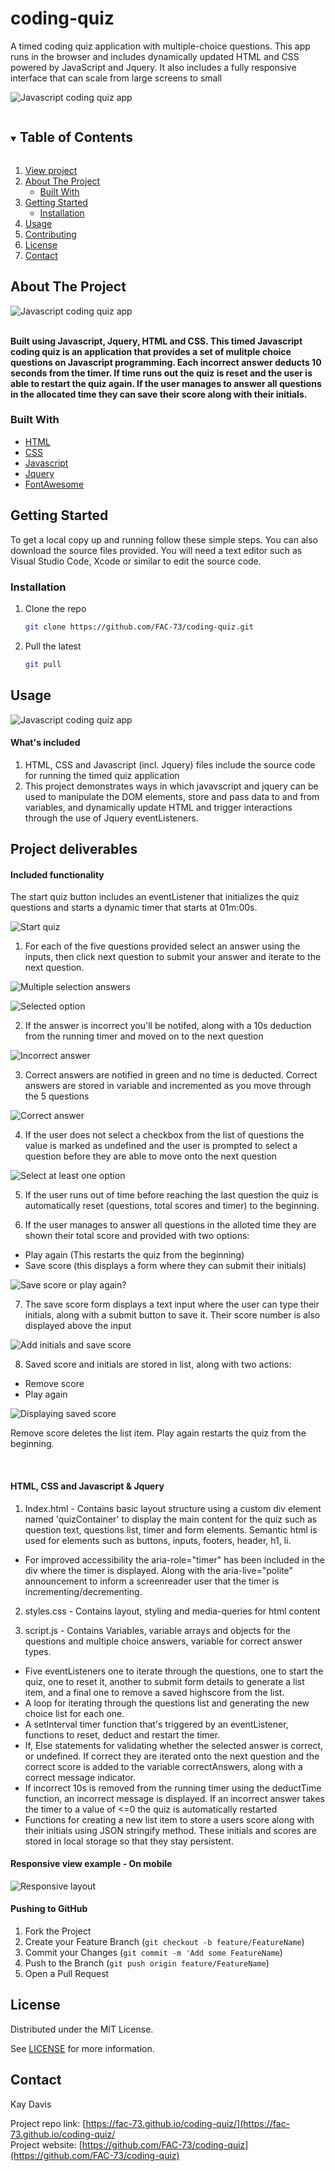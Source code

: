 # coding-quiz
A timed coding quiz application with multiple-choice questions. This app runs in the browser and includes dynamically updated HTML and CSS powered by JavaScript and Jquery. It also includes a fully responsive interface that can scale from large screens to small


![Javascript coding quiz app](https://github.com/FAC-73/coding-quiz/blob/main/Assets/Images/CodingQuizDemo.png?raw=true "Javascript coding quiz app")

<!-- TABLE OF CONTENTS -->
<details open="open">
  <summary><h2 style="display: inline-block">Table of Contents</h2></summary>
  <ol>
     <li>
      <a href="https://fac-73.github.io/coding-quiz/">View project</a></li>
    <li>
      <a href="#about-the-project">About The Project</a>
      <ul>
        <li><a href="#built-with">Built With</a></li>
      </ul>
    </li>
    <li>
      <a href="#getting-started">Getting Started</a>
      <ul>
        <li><a href="#installation">Installation</a></li>
      </ul>
    </li>
    <li><a href="#usage">Usage</a></li>
    <li><a href="#contributing">Contributing</a></li>
    <li><a href="#license">License</a></li>
    <li><a href="#contact">Contact</a></li>
  </ol>
</details>


<!-- ABOUT THE PROJECT -->
## About The Project

![Javascript coding quiz app](https://github.com/FAC-73/coding-quiz/blob/main/Assets/Images/score-total.png?raw=true "Javascript coding quiz app")
<br><br>

**Built using Javascript, Jquery, HTML and CSS. This timed Javascript coding quiz is an application that provides a set of mulitple choice questions on Javascript programming. Each incorrect answer deducts 10 seconds from the timer. If time runs out the quiz is reset and the user is able to restart the quiz again. If the user manages to answer all questions in the allocated time they can save their score along with their initials.**


### Built With

* [HTML](https://www.w3schools.com/)
* [CSS](https://www.w3schools.com/)
* [Javascript](https://www.w3schools.com/)
* [Jquery](https://jquery.com/)
* [FontAwesome](https://fontawesome.com/)


<!-- GETTING STARTED -->
## Getting Started

To get a local copy up and running follow these simple steps. You can also download the source files provided. You will need a text editor such as Visual Studio Code, Xcode or similar to edit the source code.

### Installation

1. Clone the repo
   ```sh
   git clone https://github.com/FAC-73/coding-quiz.git
   ```

2. Pull the latest
   ```sh
   git pull
   ```


<!-- USAGE EXAMPLES -->
## Usage

![Javascript coding quiz app](https://github.com/FAC-73/coding-quiz/blob/main/Assets/Images/Quiz-start.png?raw=true "Javascript coding quiz app")

#### What's included
1. HTML, CSS and Javascript (incl. Jquery) files include the source code for running the timed quiz application
2. This project demonstrates ways in which javavscript and jquery can be used to manipulate the DOM elements, store and pass data to and from variables, and dynamically update HTML and trigger interactions through the use of Jquery eventListeners.


## Project deliverables

#### Included functionality
The start quiz button includes an eventListener that initializes the quiz questions and starts a dynamic timer that starts at 01m:00s.

![Start quiz](https://github.com/FAC-73/coding-quiz/blob/main/Assets/Images/Quiz-start.png?raw=true "Start quiz")
<br>

1. For each of the five questions provided select an answer using the inputs, then click next question to submit your answer and iterate to the next question.

![Multiple selection answers](https://github.com/FAC-73/coding-quiz/blob/main/Assets/Images/Questions-Init.png?raw=true  "Multiple selection answers")
<br>

![Selected option](https://github.com/FAC-73/coding-quiz/blob/main/Assets/Images/Question-select.png?raw=true "Selected option")
<br>

2. If the answer is incorrect you'll be notifed, along with a 10s deduction from the running timer and moved on to the next question

![Incorrect answer](https://github.com/FAC-73/coding-quiz/blob/main/Assets/Images/incorrect-answer.png?raw=true "Incorrect answer")
<br>

3. Correct answers are notified in green and no time is deducted. Correct answers are stored in variable and incremented as you move through the 5 questions

![Correct answer](https://github.com/FAC-73/coding-quiz/blob/main/Assets/Images/correct-answer.png?raw=true "Correct answer")
<br>

4. If the user does not select a checkbox from the list of questions the value is marked as undefined and the user is prompted to select a question before they are able to move onto the next question

![Select at least one option](https://github.com/FAC-73/coding-quiz/blob/main/Assets/Images/undefined.png?raw=true "Select at least one option")
<br>

5. If the user runs out of time before reaching the last question the quiz is automatically reset (questions, total scores and timer) to the beginning. 

6. If the user manages to answer all questions in the alloted time they are shown their total score and provided with two options: 
- Play again (This restarts the quiz from the beginning)
- Save score (this displays a form where they can submit their initials)

![Save score or play again?](https://github.com/FAC-73/coding-quiz/blob/main/Assets/Images/score-total.png?raw=true "Save score or play again?")
<br>

7. The save score form displays a text input where the user can type their initials, along with a submit button to save it. Their score number is also displayed above the input

![Add initials and save score](https://github.com/FAC-73/coding-quiz/blob/main/Assets/Images/Add-initials.png?raw=true "Add initials and save score")
<br>

8. Saved score and initials are stored in list, along with two actions:
- Remove score
- Play again

![Displaying saved score](https://github.com/FAC-73/coding-quiz/blob/main/Assets/Images/SaveScores.png?raw=true "Displaying saved score]")


Remove score deletes the list item. Play again restarts the quiz from the beginning.

<br>


#### HTML, CSS and Javascript & Jquery
1. Index.html - Contains basic layout structure using a custom div element named 'quizContainer' to display the main content for the quiz such as question text, questions list, timer and form elements. 
Semantic html is used for elements such as buttons, inputs, footers, header, h1, li. 

- For improved accessibility the aria-role="timer" has been included in the div where the timer is displayed. Along with the aria-live="polite" announcement to inform a screenreader user that the timer is incrementing/decrementing. 

2. styles.css - Contains layout, styling and media-queries for html content

3. script.js - Contains Variables, variable arrays and objects for the questions and multiple choice answers, variable for correct answer types. 
- Five eventListeners one to iterate through the questions, one to start the quiz, one to reset it,  another to submit form details to generate a list item, and a final one to remove a saved highscore from the list. 
- A loop for iterating through the questions list and generating the new choice list for each one. 
- A setInterval timer function that's triggered by an eventListener, functions to reset, deduct and restart the timer. 
- If, Else statements for validating whether the selected answer is correct, or undefined. If correct they are iterated onto the next question and the correct score is added to the variable correctAnswers, along with a correct message indicator. 
- If incorrect 10s is removed from the running timer using the deductTime function, an incorrect message is displayed. If an incorrect answer takes the timer to a value of <=0 the quiz is automatically restarted
- Functions for creating a new list item to store a users score along with their initials using JSON stringify method. These initials and scores are stored in local storage so that they stay persistent.


#### Responsive view example - On mobile
![Responsive layout](https://github.com/FAC-73/coding-quiz/blob/main/Assets/Images/Responsive.png?raw=true "Responsive views")


#### Pushing to GitHub

1. Fork the Project
2. Create your Feature Branch (`git checkout -b feature/FeatureName`)
3. Commit your Changes (`git commit -m 'Add some FeatureName`)
4. Push to the Branch (`git push origin feature/FeatureName`)
5. Open a Pull Request



<!-- LICENSE -->
## License

Distributed under the MIT License. 

See [LICENSE](https://github.com/FAC-73/coding-quiz/blob/main/LICENSE) for more information.



<!-- CONTACT -->
## Contact

Kay Davis

Project repo link: [https://fac-73.github.io/coding-quiz/](https://fac-73.github.io/coding-quiz/
<br>
Project website: [https://github.com/FAC-73/coding-quiz](https://github.com/FAC-73/coding-quiz)
